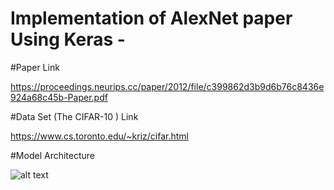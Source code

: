 # Implementation of AlexNet paper Using Keras -

#Paper Link

https://proceedings.neurips.cc/paper/2012/file/c399862d3b9d6b76c8436e924a68c45b-Paper.pdf

#Data Set (The CIFAR-10 ) Link

https://www.cs.toronto.edu/~kriz/cifar.html

#Model Architecture



![alt text](https://www.researchgate.net/profile/Nicola-Strisciuglio/publication/339756908/figure/fig5/AS:866265283457032@1583545146587/AlexNet-architecture-used-as-the-baseline-model-for-the-analysis-of-results-on-the.png)
